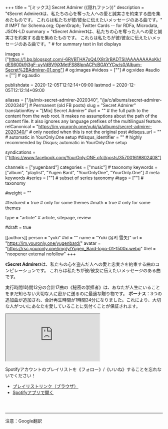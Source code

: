 +++
title = "[ミックス] Secret Admirer (《隠れファン》)"
description = "《Secret Admirer》は、私たちの心を奪った人への愛と誠実さを約束する曲を集めたものです。 これらは私たちが彼/彼女に伝えたいメッセージのある曲です。"                          # IMPT for Schema.org; OpenGraph; Twitter Cards -- for RDFa, Microdata, JSON-LD
summary = "《Secret Admirer》は、私たちの心を奪った人への愛と誠実さを約束する曲を集めたものです。 これらは私たちが彼/彼女に伝えたいメッセージのある曲です。"                                                      # for summary text in list displays

images = ["https://1.bp.blogspot.com/-6RVBTHA7oQ4/X8r3rBADTSI/AAAAAAAAoKk/dES600k9j3gF-uyVdBV9jXMetFS88lpnACPcBGAYYCw/s0/Album-Secret%2BAdmirer-01.png"]                                                      # og:images
#videos = [""]                                                      # og:video
#audio = [""]                                                       # og:audio

publishdate = 2020-12-05T12:12:14+09:00
lastmod = 2020-12-05T12:12:14+09:00

aliases = ["/ja/mix-secret-admirer-2020340", "/ja/c/albums/secret-admirer-2020340"]  # Permanent (old FB posts)
slug = "Secret Admirer"
translationKey = "[Mix] Secret Admirer"
#url = ""                                                           # the full path to the content from the web root. It makes no assumptions about the path of the content file. It also ignores any language prefixes of the multilingual feature.
relCanonical = "https://im.youronly.one/yuki/ja/albums/secret-admirer-2020340/"                                                 # only needed when this is not the original post
#disqus_url = ""                                                    # automatic in YourOnly.One setup
#disqus_identifier = ""                                             # highly recommended by Disqus; automatic in YourOnly.One setup

syndications = ["https://www.facebook.com/YourOnly.ONE.ofcl/posts/357001618802408"]

channels = ["yugenbard"]
categories = ["music"]                                                  # taxonomy
keywords = ["album", "playlist", "Yugen Bard", "YourOnlyOne", "YourOnly.One"]                                                    # meta keywords
#series = [""]                                                     # subset of series taxonomy
#tags = [""]                                           # taxonomy

#weight = ""

#featured = true                                                  # only for some themes
#math = true                                                      # only for some themes

type = "article"                                                           # article, sitepage, review

#draft = true

[[authors]]
person = "yuki"
#id = ""
name = "Yuki (유키 雪矢)"
url = "https://im.youronly.one/yugenbard/"
avatar = "https://rsc.youronly.one/img/y/Yūgen_Bard-logo-01-1500x.webp"
#rel = "noopener external nofollow"
+++

《**Secret Admirer**》は、私たちの心を盗んだ人への愛と忠実さを約束する曲のコンピレーションです。 これらは私たちが彼/彼女に伝えたいメッセージのある曲です。

<!--more-->

実行時間1時間12分の合計17曲の《秘密の崇拝者》は、あなたが人生にいることをまだ知らない大切な人に密かに送るのに最適な贈り物です。 **ボーナス**：3つの追加曲が追加され、合計再生時間が1時間24分になりました。これにより、大切な人がついにあなたを愛していることに気付くことが保証されます。

<div class="responsive_embedframe"><iframe anonymous src="https://open.spotify.com/embed/playlist/43emZgYoSDRR277EyIA8p5" sandbox="allow-same-origin allow-scripts" allow="accelerometer; encrypted-media; gyroscope; picture-in-picture; fullscreen"></iframe></div>

Spotifyアカウントのプレイリストを《フォロー》/《いいね》することを忘れないでください！

- [プレイリストリンク（ブラウザ）](https://open.spotify.com/playlist/43emZgYoSDRR277EyIA8p5?si=nRgRUD8qSm-jRB9w5AyPrQ)
- [Spotifyアプリで開く](spotify:playlist:43emZgYoSDRR277EyIA8p5)

<aside class="figure_box">
  <div class="separator" style="clear: both;"><a href="https://1.bp.blogspot.com/-GQAN1J_ne0k/X8sGqmNq7NI/AAAAAAAAoKw/GYA4uP6qWNAkvh1_AddbEdspbnWgIyT7ACLcBGAsYHQ/s0/Spotify%2BCode-Secret%2BAdmirer.png" style="display: block; padding: 1em 0; text-align: center; "><img alt="" border="0" data-original-height="375" data-original-width="300" src="https://1.bp.blogspot.com/-GQAN1J_ne0k/X8sGqmNq7NI/AAAAAAAAoKw/GYA4uP6qWNAkvh1_AddbEdspbnWgIyT7ACLcBGAsYHQ/s0/Spotify%2BCode-Secret%2BAdmirer.png"/></a></div>
</aside>

---

注意：Google翻訳
